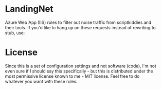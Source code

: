# LandingNet
Azure Web App (IIS) rules to filter out noise traffic from scriptkiddies and their tools. If you'd like to hang up on these requests instead of rewriting to stub, use:

<action type="AbortRequest" />

# License
Since this is a set of configuration settings and not software (code), I'm not even sure if I should say this specifically - but this is distributed under the most permissive license known to me - MIT license. Feel free to do whatever you want with these rules.

